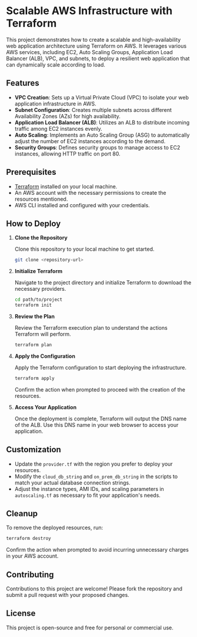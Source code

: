 # Scalable AWS Infrastructure with Terraform

This project demonstrates how to create a scalable and high-availability web application architecture using Terraform on AWS. It leverages various AWS services, including EC2, Auto Scaling Groups, Application Load Balancer (ALB), VPC, and subnets, to deploy a resilient web application that can dynamically scale according to load.

## Features

- **VPC Creation**: Sets up a Virtual Private Cloud (VPC) to isolate your web application infrastructure in AWS.
- **Subnet Configuration**: Creates multiple subnets across different Availability Zones (AZs) for high availability.
- **Application Load Balancer (ALB)**: Utilizes an ALB to distribute incoming traffic among EC2 instances evenly.
- **Auto Scaling**: Implements an Auto Scaling Group (ASG) to automatically adjust the number of EC2 instances according to the demand.
- **Security Groups**: Defines security groups to manage access to EC2 instances, allowing HTTP traffic on port 80.

## Prerequisites

- [Terraform](https://www.terraform.io/downloads.html) installed on your local machine.
- An AWS account with the necessary permissions to create the resources mentioned.
- AWS CLI installed and configured with your credentials.

## How to Deploy

1. **Clone the Repository**

   Clone this repository to your local machine to get started.

   ```bash
   git clone <repository-url>
   ```

2. **Initialize Terraform**

   Navigate to the project directory and initialize Terraform to download the necessary providers.

   ```bash
   cd path/to/project
   terraform init
   ```

3. **Review the Plan**

   Review the Terraform execution plan to understand the actions Terraform will perform.

   ```bash
   terraform plan
   ```

4. **Apply the Configuration**

   Apply the Terraform configuration to start deploying the infrastructure.

   ```bash
   terraform apply
   ```

   Confirm the action when prompted to proceed with the creation of the resources.

5. **Access Your Application**

   Once the deployment is complete, Terraform will output the DNS name of the ALB. Use this DNS name in your web browser to access your application.

## Customization

- Update the `provider.tf` with the region you prefer to deploy your resources.
- Modify the `cloud_db_string` and `on_prem_db_string` in the scripts to match your actual database connection strings.
- Adjust the instance types, AMI IDs, and scaling parameters in `autoscaling.tf` as necessary to fit your application's needs.

## Cleanup

To remove the deployed resources, run:

```bash
terraform destroy
```

Confirm the action when prompted to avoid incurring unnecessary charges in your AWS account.

## Contributing

Contributions to this project are welcome! Please fork the repository and submit a pull request with your proposed changes.

## License

This project is open-source and free for personal or commercial use.
